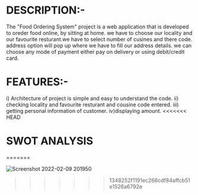 # DESCRIPTION:-
The "Food Ordering System" project is a web application that is developed to oreder food online, by sitting at home.
we have to choose our locality and our favourite resturant.we have to select number of cusines and there code. address option will pop up where we have to fill our address details. we can choose any mode of payment either pay on delivery or using debit/credit card.


# FEATURES:-
 i) Architecture of project is simple and easy to understand the code.
 ii) checking locality and favourite resturant and cousine code entered.
 iii) getting personal information of customer.
 iv)displaying amount.
<<<<<<< HEAD

# SWOT ANALYSIS
=======
 
 
![Screenshot 2022-02-09 201950](https://user-images.githubusercontent.com/64580759/153226581-a03581ff-acee-456b-a78f-59b811192590.png)

>>>>>>> 1348252f1191ec266cdf84affcb51e1526a6792e
